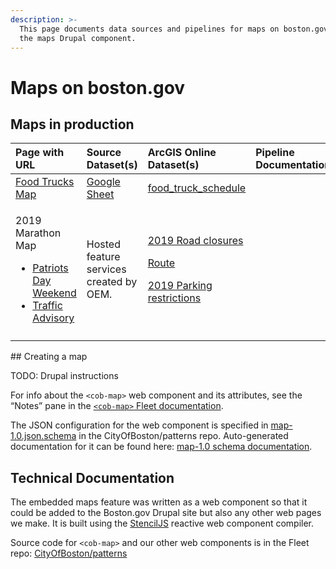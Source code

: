 ```yaml
---
description: >-
  This page documents data sources and pipelines for maps on boston.gov that use
  the maps Drupal component.
---
```


# Maps on boston.gov

## Maps in production

<table>
  <thead>
    <tr>
      <th style="text-align:left">Page with URL</th>
      <th style="text-align:left">Source Dataset(s)</th>
      <th style="text-align:left">ArcGIS Online Dataset(s)</th>
      <th style="text-align:left">Pipeline Documentation</th>
    </tr>
  </thead>
  <tbody>
    <tr>
      <td style="text-align:left"><a href="https://www.boston.gov/departments/small-business-development/city-boston-food-trucks-schedule#food-trucks-map">Food Trucks Map</a>
      </td>
      <td style="text-align:left"><a href="https://docs.google.com/spreadsheets/d/1uQYMXIBaOzbTrm9jwgoDD4xkBkQG8dNdEhBj9Mq_K6I/edit?usp=sharing">Google Sheet</a>
      </td>
      <td style="text-align:left"><a href="http://boston.maps.arcgis.com/home/item.html?id=437d8cb34b58481b9d7b07ea88912b0c">food_truck_schedule</a>
      </td>
      <td style="text-align:left"></td>
    </tr>
    <tr>
      <td style="text-align:left">
        <p>2019 Marathon Map</p>
        <ul>
          <li><a href="https://www.boston.gov/news/patriots-day-weekend-2019#map">Patriots Day Weekend</a>
          </li>
          <li><a href="https://www.boston.gov/news/2019-boston-marathon-traffic-advisory#map">Traffic Advisory</a>
          </li>
        </ul>
      </td>
      <td style="text-align:left">Hosted feature services created by OEM.</td>
      <td style="text-align:left">
        <p><a href="https://services.arcgis.com/sFnw0xNflSi8J0uh/ArcGIS/rest/services/Boston_Marathon_2019_Road_Closures/FeatureServer/">2019 Road closures </a>
        </p>
        <p><a href="https://services.arcgis.com/DO4gTjwJVIJ7O9Ca/arcgis/rest/services/Boston_Marathon_Route/FeatureServer">Route</a>
        </p>
        <p><a href="https://services.arcgis.com/sFnw0xNflSi8J0uh/arcgis/rest/services/ParkingRestrictions2019/FeatureServer">2019 Parking restrictions</a>
        </p>
      </td>
      <td style="text-align:left"></td>
    </tr>
    <tr>
      <td style="text-align:left"></td>
      <td style="text-align:left"></td>
      <td style="text-align:left"></td>
      <td style="text-align:left"></td>
    </tr>
  </tbody>
</table>## Creating a map

TODO: Drupal instructions

For info about the `<cob-map>` web component and its attributes, see the “Notes” pane in the [`<cob-map>` Fleet documentation](https://patterns.boston.gov/components/detail/map--default.html).

The JSON configuration for the web component is specified in [map-1.0.json.schema](https://github.com/CityOfBoston/patterns/blob/develop/web-components/map/map-1.0.schema.json) in the CityOfBoston/patterns repo. Auto-generated documentation for it can be found here: [map-1.0 schema documentation](https://patterns.boston.gov/vendor/docson/#/web-components/map-1.0.schema.json).

## Technical Documentation

The embedded maps feature was written as a web component so that it could be added to the Boston.gov Drupal site but also any other web pages we make. It is built using the [StencilJS](https://stenciljs.com/) reactive web component compiler.

Source code for `<cob-map>` and our other web components is in the Fleet repo: [CityOfBoston/patterns](https://github.com/CityOfBoston/patterns)



